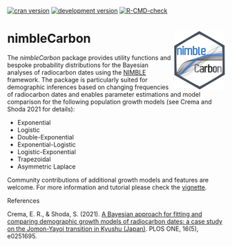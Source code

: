 [![cran version](http://www.r-pkg.org/badges/version/nimbleCarbon)](https://CRAN.R-project.org/package=nimbleCarbon) 
[![development version](https://img.shields.io/badge/devel%20version-0.2.0-lightblue.svg)](https://github.com/ercrema/nimbleCarbon)
[![R-CMD-check](https://github.com/ercrema/nimbleCarbon/workflows/R-CMD-check/badge.svg)](https://github.com/ercrema/nimbleCarbon/actions)
# nimbleCarbon <img src="/logo/logo.png" align="right" />

The _nimbleCarbon_ package provides utility functions and bespoke probability distributions for the Bayesian analyses of radiocarbon dates using the [NIMBLE](https://r-nimble.org/) framework. The package is particularly suited for demographic inferences based on changing frequencies of radiocarbon dates and enables parameter estimations and model comparison for the following population growth models (see Crema and Shoda 2021 for details):

* Exponential
* Logistic
* Double-Exponential
* Exponential-Logistic
* Logistic-Exponential
* Trapezoidal
* Asymmetric Laplace

Community contributions of additional growth models and features are welcome. For more information and tutorial please check the [vignette](https://htmlpreview.github.io/?https://github.com/ercrema/nimbleCarbon/blob/main/vignettes/nimble_carbon_vignette.html).

References

Crema, E. R., & Shoda, S. (2021). [A Bayesian approach for fitting and comparing demographic growth models of radiocarbon dates: a case study on the Jomon-Yayoi transition in Kyushu (Japan)](https://doi.org/10.1371/journal.pone.0251695). PLOS ONE, 16(5), e0251695.


 

